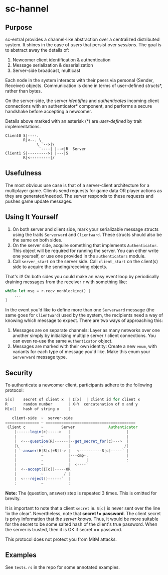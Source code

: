 # sc-hannel
## Purpose
sc-entral provides a channel-like abstraction over a centralized distributed
system. It shines in the case of _users_ that persist over _sessions_.
The goal is to abstract away the details of:
1. Newcomer client identification & authentication
1. Message serialization & deserialization
1. Server-side broadcast, multicast

Each node in the system interacts with their peers via personal
(Sender, Receiver) objects. Communication is done in terms of user-defined
_structs_*, rather than bytes.

On the server-side, the server _identifies_ and _authenticates_ incoming
client connections with an authenticator* component, and performs a secure
handshake before accepting a newcomer.

Details above marked with an asterisk (*) are _user-defined_ by trait
implementations.


```
Client0 S|----.
        R|<--. \
              \ `-->|\
               `----| |-->|R  Server
Client1 S|--------->| |---|S
        R|<---------|/
```

## Usefulness
The most obvious use case is that of a server-client architecture
for a multiplayer game. Clients send requests for game data OR player actions
as they are generated/needed. The server responds to these requests and pushes
game update messages.


## Using It Yourself
1. On both server and client side, mark your serializable message
structs using the traits `Serverward` and `Clientward`. These structs should
also be the same on both sides.
2. On the server side, acquire something that implements `Authenticator`. This
object will be required for running the server. You can either write one yourself,
or use one provided in the `authenticators` module.
3. Call `server_start` on the server side. Call `client_start` on the client(s)
side to acquire the sending/receiving objects.  

That's it! On both sides you could make an easy event loop by periodically 
draining messages from the receiver `r` with something like:
```Rust
while let msg = r.recv_nonblocking() {
    ...
}
```
In the event you'd like to define more than one `Serverward` message
(the same goes for `Clientward`) used by the
system, the recipients need a way of knowing which message to expect. There are
two ways of approaching this:
1.  Messages are on separate channels:
Layer as many networks over one another simply by initializing multiple server /
client connections. You can even re-use the same `Authenticator` object.
1. Messages are marked with their own identity:
Create a new `enum`, with variants for each type of message you'd like. Make
this enum your `Serverward` message type. 


## Security
To authenticate a newcomer client, participants adhere to the following
protocol:

```java
S[x]    secret of client x  | I[x]  | client id for client x
R       random number       | X+Y  concatenation of x and y
H[x(]   hash of string x    | 

   client-side  ~  server-side
=============== ~ ========================================
 Client c       ~        Server               Authenticator    
    |------login(c)----->   |                         |
    |           ~           |                         |
    |  <---question(R)------|--get_secret_for(c)--->  |
    |\          ~           |                        /|
    | `-answer(H[S[c]+R])-> |   <----------S[c]-----` |
    |           ~           |---cmp-.                 |
    |           ~           |       |                 :
    |           ~           |  <----`
    |  <--accept(I[c])-----OR      
    |           ~         / |    
    |  <---reject()------`  |
    :           ~           :
``` 
__Note:__ The (question, answer) step is repeated 3 times. This is
omitted for brevity.

It is important to note that a client `secret` ie. `S[c]` is never sent over the line 
'in the clear'. Nevertheless, note that __secret != password__. The client
secret is privy information that _the server knows_. Thus, it would be more
suitable for the secret to be some salted hash of the client's true password.
When the server is trusted, then it is OK if secret == password.

This protocol does not protect you from MitM attacks. 


## Examples
See `tests.rs` in the repo for some annotated examples.